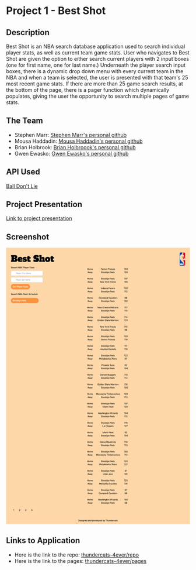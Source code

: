 # Project 1 - Best Shot

## Description

Best Shot is an NBA search database application used to search individual player stats, as well as current team game stats. User who navigates to Best Shot are given the option to either search current players with 2 input boxes (one for first name, one for last name.) Underneath the player search input boxes, there is a dynamic drop down menu with every current team in the NBA and when a team is selected, the user is presented with that team's 25 most recent game stats. If there are more than 25 game search results, at the bottom of the page, there is a pager function which dynamically populates, giving the user the opportunity to search multiple pages of game stats.

## The Team

- Stephen Marr: [Stephen Marr's personal github](https://github.com/smarr2198)
- Mousa Haddadin: [Mousa Haddadin's personal github](https://github.com/mhaddadin1)
- Brian Holbrook: [Brian Holbroook's personal github](https://github.com/holbrookb23)
- Gwen Ewasko: [Gwen Ewasko's personal github](https://github.com/gwenewasko)

## API Used

[Ball Don't Lie](https://www.balldontlie.io/#introduction)

## Project Presentation

[Link to project presentation](https://docs.google.com/presentation/d/1Q8G8wjesUVlmWYUHw0niuOSbPpcZwKFZBPVU9FKmSoA/edit?usp=sharing)

## Screenshot

![Best Shot app screenshot.](./img/screenshot-thundercats-4ever.github.io-2022.01.29-11_20_47.png)

## Links to Application

- Here is the link to the repo: [thundercats-4ever/repo](https://github.com/thundercats-4ever/project)
- Here is the link to the pages: [thundercats-4ever/pages](https://thundercats-4ever.github.io/project/)
